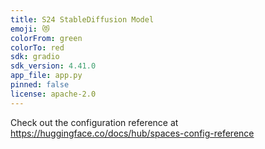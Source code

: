 ```yaml
---
title: S24 StableDiffusion Model
emoji: 😻
colorFrom: green
colorTo: red
sdk: gradio
sdk_version: 4.41.0
app_file: app.py
pinned: false
license: apache-2.0
---
```


Check out the configuration reference at https://huggingface.co/docs/hub/spaces-config-reference
